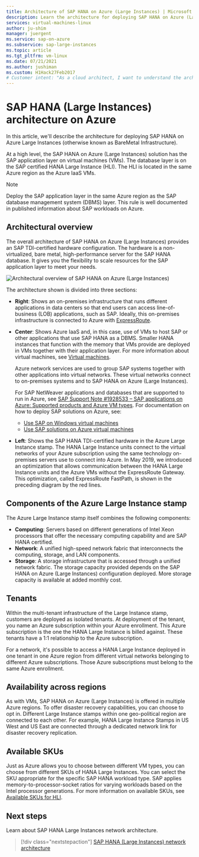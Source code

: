 ```yaml
---
title: Architecture of SAP HANA on Azure (Large Instances) | Microsoft Docs
description: Learn the architecture for deploying SAP HANA on Azure (Large Instances).
services: virtual-machines-linux
author: ju-shim
manager: juergent
ms.service: sap-on-azure
ms.subservice: sap-large-instances
ms.topic: article
ms.tgt_pltfrm: vm-linux
ms.date: 07/21/2021
ms.author: jushiman
ms.custom: H1Hack27Feb2017
# Customer intent: "As a cloud architect, I want to understand the architecture of deploying SAP HANA on Azure Large Instances, so that I can make informed decisions about resource allocation and ensure optimal performance for SAP applications."
---
```

# SAP HANA (Large Instances) architecture on Azure

In this article, we'll describe the architecture for deploying SAP HANA on Azure Large Instances (otherwise known as BareMetal Infrastructure). 

At a high level, the SAP HANA on Azure (Large Instances) solution has the SAP application layer on virtual machines (VMs). The database layer is on the SAP certified HANA Large Instance (HLI). The HLI is located in the same Azure region as the Azure IaaS VMs.

> [!NOTE]
> Deploy the SAP application layer in the same Azure region as the SAP database management system (DBMS) layer. This rule is well documented in published information about SAP workloads on Azure. 

## Architectural overview

The overall architecture of SAP HANA on Azure (Large Instances) provides an SAP TDI-certified hardware configuration. The hardware is a non-virtualized, bare metal, high-performance server for the SAP HANA database. It gives you the flexibility to scale resources for the SAP application layer to meet your needs.

![Architectural overview of SAP HANA on Azure (Large Instances)](./media/hana-overview-architecture/image1-architecture.png)

The architecture shown is divided into three sections:

- **Right**: Shows an on-premises infrastructure that runs different applications in data centers so that end users can access line-of-business (LOB) applications, such as SAP. Ideally, this on-premises infrastructure is connected to Azure with [ExpressRoute](https://azure.microsoft.com/services/expressroute/).

- **Center**: Shows Azure IaaS and, in this case, use of VMs to host SAP or other applications that use SAP HANA as a DBMS. Smaller HANA instances that function with the memory that VMs provide are deployed in VMs together with their application layer. For more information about virtual machines, see [Virtual machines](https://azure.microsoft.com/services/virtual-machines/).

   Azure network services are used to group SAP systems together with other applications into virtual networks. These virtual networks connect to on-premises systems and to SAP HANA on Azure (Large Instances).

   For SAP NetWeaver applications and databases that are supported to run in Azure, see [SAP Support Note #1928533 – SAP applications on Azure: Supported products and Azure VM types](https://launchpad.support.sap.com/#/notes/1928533). For documentation on how to deploy SAP solutions on Azure, see:

  -  [Use SAP on Windows virtual machines](/azure/virtual-machines/workloads/sap/get-started?toc=/azure/virtual-machines/linux/toc.json)
  -  [Use SAP solutions on Azure virtual machines](/azure/virtual-machines/workloads/sap/get-started)

- **Left**: Shows the SAP HANA TDI-certified hardware in the Azure Large Instance stamp. The HANA Large Instance units connect to the virtual networks of your Azure subscription using the same technology on-premises servers use to connect into Azure. In May 2019, we introduced an optimization that allows communication between the HANA Large Instance units and the Azure VMs without the ExpressRoute Gateway. This optimization, called ExpressRoute FastPath, is shown in the preceding diagram by the red lines.

## Components of the Azure Large Instance stamp

The Azure Large Instance stamp itself combines the following components:

- **Computing**: Servers based on different generations of Intel Xeon processors that offer the necessary computing capability and are SAP HANA certified.
- **Network**: A unified high-speed network fabric that interconnects the computing, storage, and LAN components.
- **Storage**: A storage infrastructure that is accessed through a unified network fabric. The storage capacity provided depends on the SAP HANA on Azure (Large Instances) configuration deployed. More storage capacity is available at added monthly cost.

## Tenants

Within the multi-tenant infrastructure of the Large Instance stamp, customers are deployed as isolated tenants. At deployment of the tenant, you name an Azure subscription within your Azure enrollment. This Azure subscription is the one the HANA Large Instance is billed against. These tenants have a 1:1 relationship to the Azure subscription. 

For a network, it's possible to access a HANA Large Instance deployed in one tenant in one Azure region from different virtual networks belonging to different Azure subscriptions. Those Azure subscriptions must belong to the same Azure enrollment.

## Availability across regions

As with VMs, SAP HANA on Azure (Large Instances) is offered in multiple Azure regions. To offer disaster recovery capabilities, you can choose to opt in. Different Large Instance stamps within one geo-political region are connected to each other. For example, HANA Large Instance Stamps in US West and US East are connected through a dedicated network link for disaster recovery replication.

## Available SKUs

Just as Azure allows you to choose between different VM types, you can choose from different SKUs of HANA Large Instances. You can select the SKU appropriate for the specific SAP HANA workload type. SAP applies memory-to-processor-socket ratios for varying workloads based on the Intel processor generations. For more information on available SKUs, see [Available SKUs for HLI](hana-available-skus.md).

## Next steps

Learn about SAP HANA Large Instances network architecture.

> [!div class="nextstepaction"]
> [SAP HANA (Large Instances) network architecture](hana-network-architecture.md)
